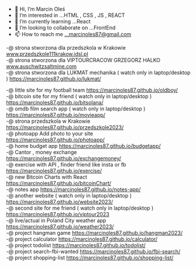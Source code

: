 - 👋 Hi, I’m Marcin Oleś 
- 👀 I’m interested in ...HTML , CSS , JS , REACT
- 🌱 I’m currently learning ...React
- 💞️ I’m looking to collaborate on ...FrontEnd
- 📫 How to reach me ...marcinoles87@gmail.com

-@ strona stworzona dla przedszkola w Krakowie www.przedszkole111krakow.idsl.pl </br>
-@ strona stworzona dla VIPTOURCRACOW GRZEGORZ HALKO www.auschwitzsaltmine.com <br>
-@ strona stworzona dla LUKMAT mechanika ( watch only in laptop/desktop ) https://marcinoles87.github.io/lukmat/ <br>

-@ little site for my football team https://marcinoles87.github.io/oldboy/ </br>
-@ bitcoin site for my friend  ( watch only in laptop/desktop ) https://marcinoles87.github.io/bitsolana/ </br>
-@  omdb film search app  ( watch only in laptop/desktop ) https://marcinoles87.github.io/movieapp/ </br>
-@ strona przedszkola w Krakowie https://marcinoles87.github.io/przedszkole2023/ </br>
-@ photoapp Add photo to your site https://marcinoles87.github.io/photoapp/ </br>
-@ home budget app https://marcinoles87.github.io/budgetapp/ </br>
-@ Cantor , money exchange https://marcinoles87.github.io/exchangemoney/ </br>
-@ exercise with API , finder friend like insta or fb https://marcinoles87.github.io/exercise/ </br>
-@ new Bitcoin Charts with React https://marcinoles87.github.io/bitcoinChart/ </br>
-@ notes app https://marcinoles87.github.io/notes-app/ </br>
-@ another website ( watch only in laptop/desktop )  https://marcinoles87.github.io/website2023/ </br>
-@ second site for me friend  ( watch only in laptop/desktop ) https://marcinoles87.github.io/viptour2023 <br>
-@ live/actual in Poland City weather app https://marcinoles87.github.io/weather2023/ <br>
-@ project hangman game https://marcinoles87.github.io/hangman2023/ <br>
-@ project calculator https://marcinoles87.github.io/calculator/ <br>
-@ project todolist https://marcinoles87.github.io/todolist/ <br>
-@ project search-fbi-wanted https://marcinoles87.github.io/fbi-search/ <br>
-@ project shopping-list https://marcinoles87.github.io/shopping-list/ <br>


<!---
marcinoles87/marcinoles87 is a ✨ special ✨ repository because its `README.md` (this file) appears on your GitHub profile.
You can click the Preview link to take a look at your changes.
--->
